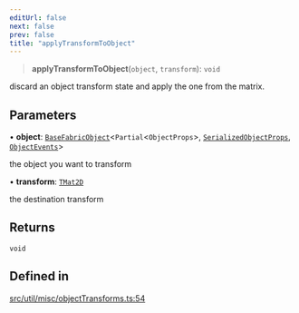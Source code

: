 ```yaml
---
editUrl: false
next: false
prev: false
title: "applyTransformToObject"
---
```


> **applyTransformToObject**(`object`, `transform`): `void`

discard an object transform state and apply the one from the matrix.

## Parameters

• **object**: [`BaseFabricObject`](/api/classes/basefabricobject/)\<`Partial`\<`ObjectProps`\>, [`SerializedObjectProps`](/api/interfaces/serializedobjectprops/), [`ObjectEvents`](/api/interfaces/objectevents/)\>

the object you want to transform

• **transform**: [`TMat2D`](/api/type-aliases/tmat2d/)

the destination transform

## Returns

`void`

## Defined in

[src/util/misc/objectTransforms.ts:54](https://github.com/fabricjs/fabric.js/blob/5c1240d8b4662e45868dd33f385f941de21c8e9c/src/util/misc/objectTransforms.ts#L54)
